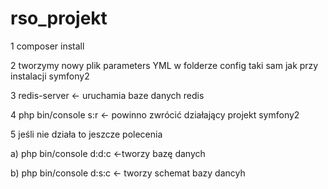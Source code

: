 rso_projekt
===========

1 composer install

2 tworzymy nowy plik parameters YML w folderze config taki sam jak przy instalacji symfony2

3 redis-server <- uruchamia baze danych redis

4 php bin/console s:r <- powinno zwrócić działający projekt symfony2

5 jeśli nie działa to jeszcze polecenia

 a) php bin/console d:d:c <-tworzy bazę danych
 
 b) php bin/console d:s:c <- tworzy schemat bazy dancyh
 
